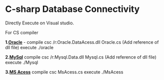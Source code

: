 # C-sharp Database Connectivity
Directly Execute on Visual studio.

For CS compiler 

**1.**[**Oracle**](/Database/Oracle.cs) -
compile     csc /r:Oracle.DataAcess.dll Oracle.cs  (Add reference of dll file)
execute    ./oracle


**2.**[**MySql**](/Database/Mysql.cs)
compile     csc /r:Mysql.Data.dll Mysql.cs     (Add reference of dll file)
execute     ./Mysql


**3.**[**MS Acess**](/Database/MsAcess.cs)
compile     csc MsAcess.cs
execute     ./MsAcess
